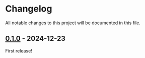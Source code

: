 # Changelog
All notable changes to this project will be documented in this file.

## [0.1.0] - 2024-12-23
First release!

[0.1.0]: https://github.com/lumynou5/live-bun/releases/tag/v0.1.0
